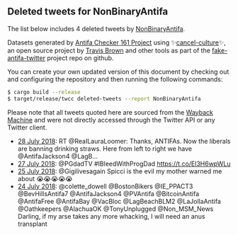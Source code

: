 ## Deleted tweets for NonBinaryAntifa

The list below includes 4 deleted tweets by
[NonBinaryAntifa](https://twitter.com/NonBinaryAntifa).



Datasets generated by [Antifa Checker 161 Project](https://twitter.com/antifacheck161) using ✨[cancel-culture](https://github.com/travisbrown/cancel-culture)✨, an open source project by 
[Travis Brown](https://twitter.com/travisbrown) and other tools as part of the 
[fake-antifa-twitter](https://github.com/antifacheck161/fake-antifa-twitter) project repo on github.

You can create your own updated version of this document by checking out and configuring the
repository and then running the following commands:

```bash
$ cargo build --release
$ target/release/twcc deleted-tweets --report NonBinaryAntifa
```

Please note that all tweets quoted here are sourced from the
[Wayback Machine](https://web.archive.org) and were not directly accessed through the Twitter API or
any Twitter client.

* [28 July 2018](https://web.archive.org/web/20180728070402/https://twitter.com/NonBinaryAntifa/status/1023101760439771136): RT @ReaILauraLoomer: Thanks, ANTIFAs. Now the liberals are banning drinking straws.   Here from left to right we have @AntifaJackson4 @LagB… <!--1023101760439771136-->
* [27 July 2018](https://web.archive.org/web/20180727214402/https://twitter.com/NonBinaryAntifa/status/1022960831850586112): @PGdadTV #IBleedWithProgDad https://t.co/El3H6wpWLu <!--1022960831850586112-->
* [25 July 2018](https://web.archive.org/web/20180725211831/https://twitter.com/NonBinaryAntifa/status/1022229634644160512): @Gigilivesagain Spicci is the evil my mother warned me about 😭😭😭😭😭 <!--1022229634644160512-->
* [24 July 2018](https://web.archive.org/web/20180724215555/https://twitter.com/NonBinaryAntifa/status/1021876658805112832): @colette_dowell @BostonBikers @IE_PPACT3 @BevHillsAntifa7 @AntifaJackson4 @PVAntifa @BitcoinAntifa @AntifaFree @AntifaBay @VacBloc @LagBeachBLM2 @LaJollaAntifa @Oathkeepers @AlachuaOK @TonyUnplugged @Non_MSM_News Darling, if my arse takes any more whacking, I will need an anus transplant <!--1021876658805112832-->
